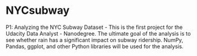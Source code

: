 NYCsubway
=========

P1: Analyzing the NYC Subway Dataset - This is the first project for the Udacity Data Analyst - Nanodegree. The ultimate goal of the analysis is to see whether rain has a significant impact on subway ridership. NumPy, Pandas, ggplot, and other Python libraries will be used for the analysis.
